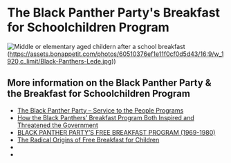 # The Black Panther Party's Breakfast for Schoolchildren Program

![Middle or elementary aged childern after a school breakfast](https://assets.bonappetit.com/photos/60510376ef1e11f0cf0d5d43/16:9/w_1920,c_limit/Black-Panthers-Lede.jpg)(https://assets.bonappetit.com/photos/60510376ef1e11f0cf0d5d43/16:9/w_1920,c_limit/Black-Panthers-Lede.jpg))

## More information on the Black Panther Party & the Breakfast for Schoolchildren Program

* [The Black Panther Party – Service to the People Programs](https://revolution.berkeley.edu/black-panther-party-service-people-programs/)
* [How the Black Panthers’ Breakfast Program Both Inspired and Threatened the Government](https://www.history.com/news/free-school-breakfast-black-panther-party)
* [BLACK PANTHER PARTY’S FREE BREAKFAST PROGRAM (1969-1980)](https://www.blackpast.org/african-american-history/black-panther-partys-free-breakfast-program-1969-1980/)
* [The Radical Origins of Free Breakfast for Children](https://www.eater.com/2016/2/16/11002842/free-breakfast-schools-black-panthers)
* []()
* []()
